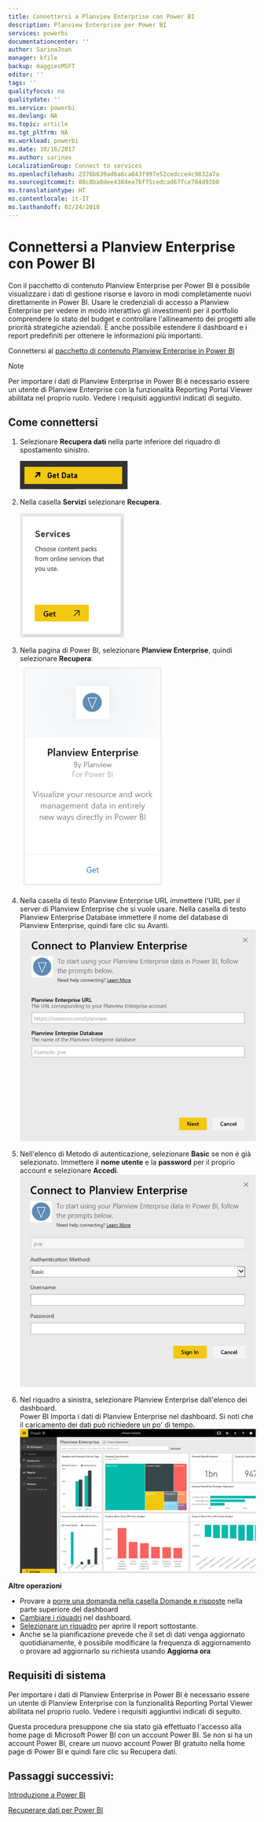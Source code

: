 ```yaml
---
title: Connettersi a Planview Enterprise con Power BI
description: Planview Enterprise per Power BI
services: powerbi
documentationcenter: ''
author: SarinaJoan
manager: kfile
backup: maggiesMSFT
editor: ''
tags: ''
qualityfocus: no
qualitydate: ''
ms.service: powerbi
ms.devlang: NA
ms.topic: article
ms.tgt_pltfrm: NA
ms.workload: powerbi
ms.date: 10/16/2017
ms.author: sarinas
LocalizationGroup: Connect to services
ms.openlocfilehash: 2376b639ad6a6ca843f997e52cedcce4c9832a7a
ms.sourcegitcommit: 88c8ba8dee4384ea7bff5cedcad67fce784d92b0
ms.translationtype: HT
ms.contentlocale: it-IT
ms.lasthandoff: 02/24/2018
---
```

# <a name="connect-to-planview-enterprise-with-power-bi"></a>Connettersi a Planview Enterprise con Power BI
Con il pacchetto di contenuto Planview Enterprise per Power BI è possibile visualizzare i dati di gestione risorse e lavoro in modi completamente nuovi direttamente in Power BI. Usare le credenziali di accesso a Planview Enterprise per vedere in modo interattivo gli investimenti per il portfolio comprendere lo stato del budget e controllare l'allineamento dei progetti alle priorità strategiche aziendali. È anche possibile estendere il dashboard e i report predefiniti per ottenere le informazioni più importanti.

Connettersi al [pacchetto di contenuto Planview Enterprise in Power BI](https://app.powerbi.com/getdata/services/planview-enterprise)

>[!NOTE]
>Per importare i dati di Planview Enterprise in Power BI è necessario essere un utente di Planview Enterprise con la funzionalità Reporting Portal Viewer abilitata nel proprio ruolo. Vedere i requisiti aggiuntivi indicati di seguito.

## <a name="how-to-connect"></a>Come connettersi
1. Selezionare **Recupera dati** nella parte inferiore del riquadro di spostamento sinistro.
   
    ![](media/service-connect-to-planview/get.png)
2. Nella casella **Servizi** selezionare **Recupera**.
   
    ![](media/service-connect-to-planview/services.png)
3. Nella pagina di Power BI, selezionare **Planview Enterprise**, quindi selezionare **Recupera**:  
    ![](media/service-connect-to-planview/planview.png)
4. Nella casella di testo Planview Enterprise URL immettere l'URL per il server di Planview Enterprise che si vuole usare. Nella casella di testo Planview Enterprise Database immettere il nome del database di Planview Enterprise, quindi fare clic su Avanti.  
    ![](media/service-connect-to-planview/params.png)
5. Nell'elenco di Metodo di autenticazione, selezionare **Basic** se non è già selezionato. Immettere il **nome utente** e la **password** per il proprio account e selezionare **Accedi**.  
   ![](media/service-connect-to-planview/creds.png)
6. Nel riquadro a sinistra, selezionare Planview Enterprise dall'elenco dei dashboard.  
     Power BI Importa i dati di Planview Enterprise nel dashboard. Si noti che il caricamento dei dati può richiedere un po' di tempo.  
    ![](media/service-connect-to-planview/dashboard.png)

**Altre operazioni**

* Provare a [porre una domanda nella casella Domande e risposte](power-bi-q-and-a.md) nella parte superiore del dashboard
* [Cambiare i riquadri](service-dashboard-edit-tile.md) nel dashboard.
* [Selezionare un riquadro](service-dashboard-tiles.md) per aprire il report sottostante.
* Anche se la pianificazione prevede che il set di dati venga aggiornato quotidianamente, è possibile modificare la frequenza di aggiornamento o provare ad aggiornarlo su richiesta usando **Aggiorna ora**

## <a name="system-requirements"></a>Requisiti di sistema
Per importare i dati di Planview Enterprise in Power BI è necessario essere un utente di Planview Enterprise con la funzionalità Reporting Portal Viewer abilitata nel proprio ruolo. Vedere i requisiti aggiuntivi indicati di seguito.

Questa procedura presuppone che sia stato già effettuato l'accesso alla home page di Microsoft Power BI con un account Power BI. Se non si ha un account Power BI, creare un nuovo account Power BI gratuito nella home page di Power BI e quindi fare clic su Recupera dati.

## <a name="next-steps"></a>Passaggi successivi:

[Introduzione a Power BI](service-get-started.md)

[Recuperare dati per Power BI](service-get-data.md)